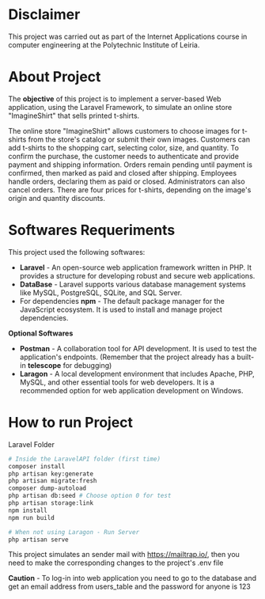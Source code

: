 # Disclaimer
This project was carried out as part of the Internet Applications course in computer engineering at the Polytechnic Institute of Leiria.
# About Project

The **objective** of this project is to implement a server-based Web application, using the Laravel Framework, to simulate an online store "ImagineShirt" that sells printed t-shirts.

The online store "ImagineShirt" allows customers to choose images for t-shirts from the store's catalog or submit their own images. Customers can add t-shirts to the shopping cart, selecting color, size, and quantity. To confirm the purchase, the customer needs to authenticate and provide payment and shipping information. Orders remain pending until payment is confirmed, then marked as paid and closed after shipping. Employees handle orders, declaring them as paid or closed. Administrators can also cancel orders. There are four prices for t-shirts, depending on the image's origin and quantity discounts.
# Softwares Requeriments

This project used the following softwares:

- **Laravel** - An open-source web application framework written in PHP. It provides a structure for developing robust and secure web applications.
- **DataBase** - Laravel supports various database management systems like MySQL, PostgreSQL, SQLite, and SQL Server.
- For dependencies **npm** - The default package manager for the JavaScript ecosystem. It is used to install and manage project dependencies.

**Optional Softwares**

- **Postman** - A collaboration tool for API development. It is used to test the application's endpoints. (Remember that the project already has a built-in **telescope** for debugging)
- **Laragon** - A local development environment that includes Apache, PHP, MySQL, and other essential tools for web developers. It is a recommended option for web application development on Windows.
# How to run Project

Laravel Folder

```bash
# Inside the LaravelAPI folder (first time)
composer install
php artisan key:generate
php artisan migrate:fresh
composer dump-autoload
php artisan db:seed # Choose option 0 for test
php artisan storage:link
npm install
npm run build

# When not using Laragon - Run Server
php artisan serve
```

This project simulates an sender mail with https://mailtrap.io/, then you need to make the corresponding changes to the project's .env file

**Caution** - To log-in into web application you need to go to the database and get an email address from users_table and the password for anyone is 123
